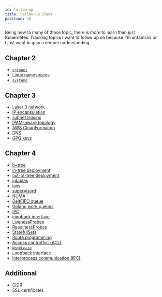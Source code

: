 ```yaml
---
id: follow-up
title: Follow-up Items
position: 18
---
```


Being new to many of these topic, there is more to learn than just Kubernetes.  Tracking topics I want to follow up on because I'm unfamilair or I just want to gain a deeper understanding.


## Chapter 2

- [`cgroups`](./chapter02#borg-heritage)
- [Linux namespaces](./chapter02#borg-heritage)
- [`systemd`](./chapter02#kubernetes-architecture)


## Chapter 3

- [Layer 3 network](./chapter03#calico)
- [IP encapsulation](./chapter03#calico)
- [subnet leasing](./chapter03#flannel)
- [IPAM-aware topology](./chapter03#romana)
- [AWS CloudFormation](./chapter03#kube-aws)
- [DNS](./chapter03#kubicorn)
- [GPG keys](./chapter03.md#lab-31-install-kubernetes)


## Chapter 4

- [b+tree](./chapter04.md#etcd-database)
- [in-tree deployment](./chapter04.md#other-agents)
- [out-of-tree deployment](./chapter04.md#other-agents)
- [iptables](./chapter04.md#worker-nodes)
- [ipvs](./chapter04.md#worker-nodes)
- [supervisord](./chapter04.md#worker-nodes)
- [NUMA](./chapter04.md#kubelet)
- [DeltFIFO queue](./chapter04.md#operators)
- [Golang work queues](./chapter04.md#operators)
- [IPC](./chapter04.md#pods)
- [loopback interface](./chapter04.md#pods)
- [LivenessProbes](./chapter04.md#init-containers)
- [ReadinessProbes](./chapter04.md#init-containers)
- [StatefulSets](./chapter04.md#init-containers)
- [Route programming](./chapter04.md#component-review)
- [Access control list (ACL)](./chapter04.md#component-review)
- [`NodeLease`](./chapter04.md#node)
- [Loopback interface](./chapter04.md#single-ip-per-pod)
- [Interprocess communication (IPC)](./chapter04.md#single-ip-per-pod)


## Additional

- CIDR
- SSL certificates
